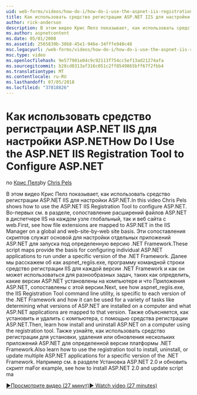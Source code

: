 ```yaml
---
uid: web-forms/videos/how-do-i/how-do-i-use-the-aspnet-iis-registration-tool-to-configure-aspnet
title: Как использовать средство регистрации ASP.NET IIS для настройки ASP.NET | Документация Майкрософт
author: rick-anderson
description: В этом видео Крис Пелз показывает, как использовать средство регистрации ASP.NET IIS для настройки ASP.NET. Во-первых, см. в разделе сопоставление расширений файлов в ASP.NET в...
ms.author: aspnetcontent
ms.date: 05/01/2008
ms.assetid: 2565839b-30b8-45e1-946e-34fffe940c48
msc.legacyurl: /web-forms/videos/how-do-i/how-do-i-use-the-aspnet-iis-registration-tool-to-configure-aspnet
msc.type: video
ms.openlocfilehash: 9e577901e04c9c92113f754cc5ef13ad21274afa
ms.sourcegitcommit: b28cd0313af316c051c2ff8549865bff67f2fbb4
ms.translationtype: MT
ms.contentlocale: ru-RU
ms.lasthandoff: 07/05/2018
ms.locfileid: "37818826"
---
```

<a name="how-do-i-use-the-aspnet-iis-registration-tool-to-configure-aspnet"></a><span data-ttu-id="5faba-104">Как использовать средство регистрации ASP.NET IIS для настройки ASP.NET</span><span class="sxs-lookup"><span data-stu-id="5faba-104">How Do I Use the ASP.NET IIS Registration Tool to Configure ASP.NET</span></span>
====================
<span data-ttu-id="5faba-105">по [Крис Пелз](https://twitter.com/chrispels)</span><span class="sxs-lookup"><span data-stu-id="5faba-105">by [Chris Pels](https://twitter.com/chrispels)</span></span>

<span data-ttu-id="5faba-106">В этом видео Крис Пелз показывает, как использовать средство регистрации ASP.NET IIS для настройки ASP.NET.</span><span class="sxs-lookup"><span data-stu-id="5faba-106">In this video Chris Pels shows how to use the ASP.NET IIS Registration Tool to configure ASP.NET.</span></span> <span data-ttu-id="5faba-107">Во-первых см. в разделе, сопоставление расширений файлов ASP.NET в диспетчере IIS на каждом узле глобальный, так и веб сайта с web.</span><span class="sxs-lookup"><span data-stu-id="5faba-107">First, see how file extensions are mapped to ASP.NET in the IIS Manager on a global and web-site-by-web site basis.</span></span> <span data-ttu-id="5faba-108">Эти сопоставления скриптов служат основой для настройки отдельных приложений ASP.NET для запуска под определенную версию .NET Framework.</span><span class="sxs-lookup"><span data-stu-id="5faba-108">These script maps provide the basis for configuring individual ASP.NET applications to run under a specific version of the .NET Framework.</span></span> <span data-ttu-id="5faba-109">Далее мы расскажем об как aspnet\_regiis.exe, программу командной строки средство регистрации IIS для каждой версии .NET Framework и как он может использоваться для разнообразных задач, таких как определить, какие версии ASP.NET установлены на компьютере и что Приложения ASP.NET, сопоставлены с этой версии.</span><span class="sxs-lookup"><span data-stu-id="5faba-109">Next, see how aspnet\_regiis.exe, the IIS Registration Tool command line utility, is specific to each version of the .NET Framework and how it can be used for a variety of tasks like determining what versions of ASP.NET are installed on a computer and what ASP.NET applications are mapped to that version.</span></span> <span data-ttu-id="5faba-110">Также объясняется, как установить и удалить с компьютера, с помощью средства регистрации ASP.NET.</span><span class="sxs-lookup"><span data-stu-id="5faba-110">Then, learn how install and uninstall ASP.NET on a computer using the registration tool.</span></span> <span data-ttu-id="5faba-111">Также узнайте, как использовать средство регистрации для установки, удаления или обновления нескольких приложений ASP.NET для определенной версии платформы .NET Framework.</span><span class="sxs-lookup"><span data-stu-id="5faba-111">Also learn how to use the registration tool to install, uninstall, or update multiple ASP.NET applications for a specific version of the .NET Framework.</span></span> <span data-ttu-id="5faba-112">Например см. в разделе Установка ASP.NET 2.0 и обновить скрипт ma</span><span class="sxs-lookup"><span data-stu-id="5faba-112">For example, see how to install ASP.NET 2.0 and update script ma</span></span>

[<span data-ttu-id="5faba-113">&#9654;Просмотрите видео (27 минут)</span><span class="sxs-lookup"><span data-stu-id="5faba-113">&#9654; Watch video (27 minutes)</span></span>](https://channel9.msdn.com/Blogs/ASP-NET-Site-Videos/how-do-i-use-the-aspnet-iis-registration-tool-to-configure-aspnet)
